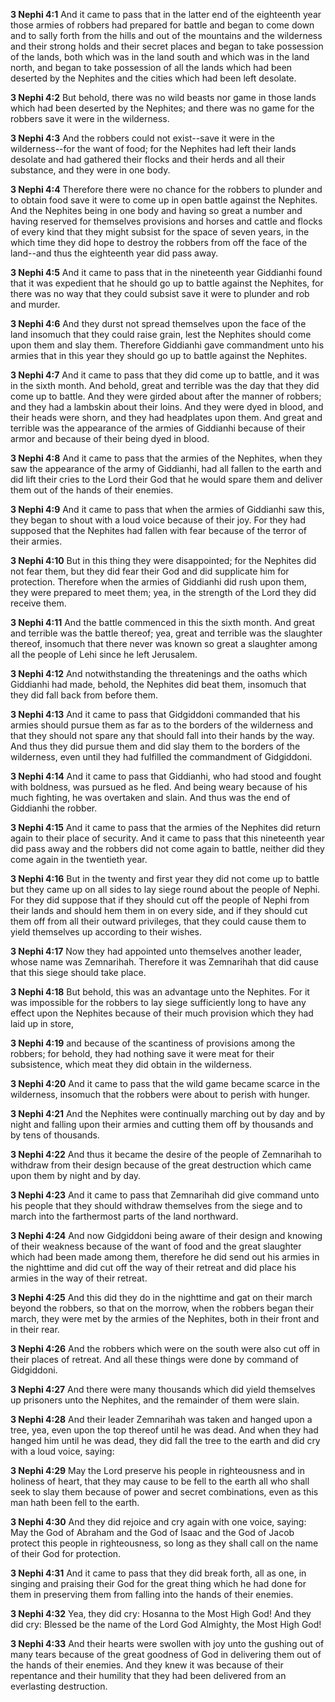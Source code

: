 **3 Nephi 4:1** And it came to pass that in the latter end of the eighteenth year those armies of robbers had prepared for battle and began to come down and to sally forth from the hills and out of the mountains and the wilderness and their strong holds and their secret places and began to take possession of the lands, both which was in the land south and which was in the land north, and began to take possession of all the lands which had been deserted by the Nephites and the cities which had been left desolate.

**3 Nephi 4:2** But behold, there was no wild beasts nor game in those lands which had been deserted by the Nephites; and there was no game for the robbers save it were in the wilderness.

**3 Nephi 4:3** And the robbers could not exist--save it were in the wilderness--for the want of food; for the Nephites had left their lands desolate and had gathered their flocks and their herds and all their substance, and they were in one body.

**3 Nephi 4:4** Therefore there were no chance for the robbers to plunder and to obtain food save it were to come up in open battle against the Nephites. And the Nephites being in one body and having so great a number and having reserved for themselves provisions and horses and cattle and flocks of every kind that they might subsist for the space of seven years, in the which time they did hope to destroy the robbers from off the face of the land--and thus the eighteenth year did pass away.

**3 Nephi 4:5** And it came to pass that in the nineteenth year Giddianhi found that it was expedient that he should go up to battle against the Nephites, for there was no way that they could subsist save it were to plunder and rob and murder.

**3 Nephi 4:6** And they durst not spread themselves upon the face of the land insomuch that they could raise grain, lest the Nephites should come upon them and slay them. Therefore Giddianhi gave commandment unto his armies that in this year they should go up to battle against the Nephites.

**3 Nephi 4:7** And it came to pass that they did come up to battle, and it was in the sixth month. And behold, great and terrible was the day that they did come up to battle. And they were girded about after the manner of robbers; and they had a lambskin about their loins. And they were dyed in blood, and their heads were shorn, and they had headplates upon them. And great and terrible was the appearance of the armies of Giddianhi because of their armor and because of their being dyed in blood.

**3 Nephi 4:8** And it came to pass that the armies of the Nephites, when they saw the appearance of the army of Giddianhi, had all fallen to the earth and did lift their cries to the Lord their God that he would spare them and deliver them out of the hands of their enemies.

**3 Nephi 4:9** And it came to pass that when the armies of Giddianhi saw this, they began to shout with a loud voice because of their joy. For they had supposed that the Nephites had fallen with fear because of the terror of their armies.

**3 Nephi 4:10** But in this thing they were disappointed; for the Nephites did not fear them, but they did fear their God and did supplicate him for protection. Therefore when the armies of Giddianhi did rush upon them, they were prepared to meet them; yea, in the strength of the Lord they did receive them.

**3 Nephi 4:11** And the battle commenced in this the sixth month. And great and terrible was the battle thereof; yea, great and terrible was the slaughter thereof, insomuch that there never was known so great a slaughter among all the people of Lehi since he left Jerusalem.

**3 Nephi 4:12** And notwithstanding the threatenings and the oaths which Giddianhi had made, behold, the Nephites did beat them, insomuch that they did fall back from before them.

**3 Nephi 4:13** And it came to pass that Gidgiddoni commanded that his armies should pursue them as far as to the borders of the wilderness and that they should not spare any that should fall into their hands by the way. And thus they did pursue them and did slay them to the borders of the wilderness, even until they had fulfilled the commandment of Gidgiddoni.

**3 Nephi 4:14** And it came to pass that Giddianhi, who had stood and fought with boldness, was pursued as he fled. And being weary because of his much fighting, he was overtaken and slain. And thus was the end of Giddianhi the robber.

**3 Nephi 4:15** And it came to pass that the armies of the Nephites did return again to their place of security. And it came to pass that this nineteenth year did pass away and the robbers did not come again to battle, neither did they come again in the twentieth year.

**3 Nephi 4:16** But in the twenty and first year they did not come up to battle but they came up on all sides to lay siege round about the people of Nephi. For they did suppose that if they should cut off the people of Nephi from their lands and should hem them in on every side, and if they should cut them off from all their outward privileges, that they could cause them to yield themselves up according to their wishes.

**3 Nephi 4:17** Now they had appointed unto themselves another leader, whose name was Zemnarihah. Therefore it was Zemnarihah that did cause that this siege should take place.

**3 Nephi 4:18** But behold, this was an advantage unto the Nephites. For it was impossible for the robbers to lay siege sufficiently long to have any effect upon the Nephites because of their much provision which they had laid up in store,

**3 Nephi 4:19** and because of the scantiness of provisions among the robbers; for behold, they had nothing save it were meat for their subsistence, which meat they did obtain in the wilderness.

**3 Nephi 4:20** And it came to pass that the wild game became scarce in the wilderness, insomuch that the robbers were about to perish with hunger.

**3 Nephi 4:21** And the Nephites were continually marching out by day and by night and falling upon their armies and cutting them off by thousands and by tens of thousands.

**3 Nephi 4:22** And thus it became the desire of the people of Zemnarihah to withdraw from their design because of the great destruction which came upon them by night and by day.

**3 Nephi 4:23** And it came to pass that Zemnarihah did give command unto his people that they should withdraw themselves from the siege and to march into the farthermost parts of the land northward.

**3 Nephi 4:24** And now Gidgiddoni being aware of their design and knowing of their weakness because of the want of food and the great slaughter which had been made among them, therefore he did send out his armies in the nighttime and did cut off the way of their retreat and did place his armies in the way of their retreat.

**3 Nephi 4:25** And this did they do in the nighttime and gat on their march beyond the robbers, so that on the morrow, when the robbers began their march, they were met by the armies of the Nephites, both in their front and in their rear.

**3 Nephi 4:26** And the robbers which were on the south were also cut off in their places of retreat. And all these things were done by command of Gidgiddoni.

**3 Nephi 4:27** And there were many thousands which did yield themselves up prisoners unto the Nephites, and the remainder of them were slain.

**3 Nephi 4:28** And their leader Zemnarihah was taken and hanged upon a tree, yea, even upon the top thereof until he was dead. And when they had hanged him until he was dead, they did fall the tree to the earth and did cry with a loud voice, saying:

**3 Nephi 4:29** May the Lord preserve his people in righteousness and in holiness of heart, that they may cause to be fell to the earth all who shall seek to slay them because of power and secret combinations, even as this man hath been fell to the earth.

**3 Nephi 4:30** And they did rejoice and cry again with one voice, saying: May the God of Abraham and the God of Isaac and the God of Jacob protect this people in righteousness, so long as they shall call on the name of their God for protection.

**3 Nephi 4:31** And it came to pass that they did break forth, all as one, in singing and praising their God for the great thing which he had done for them in preserving them from falling into the hands of their enemies.

**3 Nephi 4:32** Yea, they did cry: Hosanna to the Most High God! And they did cry: Blessed be the name of the Lord God Almighty, the Most High God!

**3 Nephi 4:33** And their hearts were swollen with joy unto the gushing out of many tears because of the great goodness of God in delivering them out of the hands of their enemies. And they knew it was because of their repentance and their humility that they had been delivered from an everlasting destruction.

